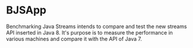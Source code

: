 # BJSApp

Benchmarking Java Streams intends to compare and test the new streams API inserted in Java 8. It's purpose is to measure the performance in various machines and compare it with the API of Java 7.
